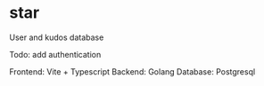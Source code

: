 # star

User and kudos database

Todo: add authentication

Frontend: Vite + Typescript
Backend: Golang
Database: Postgresql


